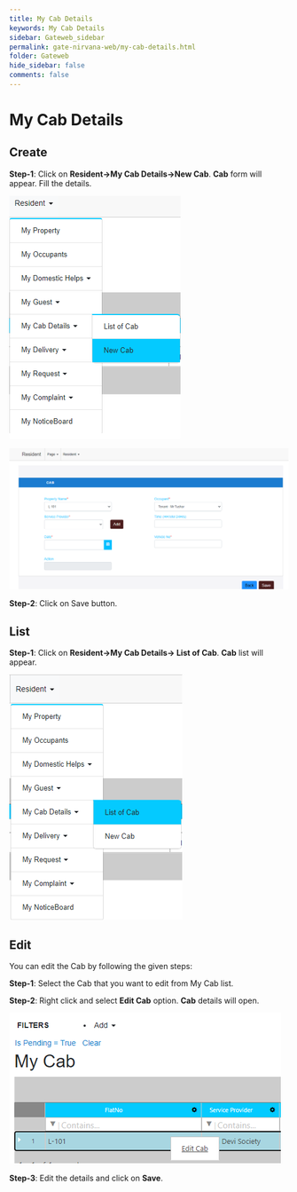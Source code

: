 ```yaml
---
title: My Cab Details
keywords: My Cab Details
sidebar: Gateweb_sidebar
permalink: gate-nirvana-web/my-cab-details.html
folder: Gateweb
hide_sidebar: false
comments: false
---
```


# My Cab Details

## Create

**Step-1**: Click on **Resident->My Cab Details->New Cab**. **Cab** form will appear. Fill the details.

![](/images/MyCabDetails-SelectMenuweb.png)

![](/images/MyCabDetails-NewCabweb.png)

**Step-2**: Click on Save button.


## List


**Step-1**: Click on **Resident->My Cab Details-> List of Cab**. **Cab** list will appear.

![](/images/MyCabDetails-ListofCabweb.png)


## Edit


You can edit the Cab by following the given steps:

**Step-1**: Select the Cab that you want to edit from My Cab list.

**Step-2**: Right click and select **Edit Cab** option. **Cab** details will open.
                                
![](/images/ListofMyCab-SelectMenuweb.png)

**Step-3**: Edit the details and click on **Save**.
